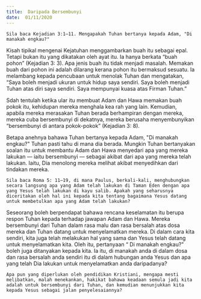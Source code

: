 ```yaml
---
title:  Daripada Bersembunyi
date:  01/11/2020
---
```


`Sila baca Kejadian 3:1–11. Mengapakah Tuhan bertanya kepada Adam, "Di manakah engkau?"`

Kisah tipikal mengenai Kejatuhan menggambarkan buah itu sebagai epal. Tetapi bukan itu yang dikatakan oleh ayat itu. Ia hanya berkata “buah pohon” (Kejadian 3: 3). Apa jenis buah itu tidak menjadi masalah. Memakan buah dari pohon ini adalah dilarang kerana pohon itu bermaksud sesuatu. Ia melambang kepada pencubaan untuk menolak Tuhan dan mengatakan, “Saya boleh menjadi ukuran untuk hidup saya sendiri. Saya boleh menjadi Tuhan atas diri saya sendiri. Saya mempunyai kuasa atas Firman Tuhan.”

Sdah tentulah ketika ular itu membuat Adam dan Hawa memakan buah pokok itu, kehidupan mereka menghala kea rah yang lain. Kemudian, apabila mereka merasakan Tuhan berada berhampiran dengan mereka, mereka cuba bersembunyi di dekatnya, mereka berusaha menyembunyikan “bersembunyi di antara pokok-pokok” (Kejadian 3: 8).

Betapa anehnya bahawa Tuhan bertanya kepada Adam, "Di manakah engkau?" Tuhan pasti tahu di mana dia berada. Mungkin Tuhan bertanyakan soalan itu untuk membantu Adam dan Hawa menyedari apa yang mereka lakukan — iaitu bersembunyi — sebagai akibat dari apa yang mereka telah lakukan. Iaitu, Dia menolong mereka melihat akibat menyedihkan dari tindakan mereka.

`Sila baca Roma 5: 11–19, di mana Paulus, berkali-kali, menghubungkan secara langsung apa yang Adam telah lakukan di Taman Eden dengan apa yang Yesus telah lakukan di kayu salib. Apakah yang seharusnya diceritakan oleh hal ini kepada kita tentang bagaimana Yesus datang untuk membetulkan apa yang Adam telah lakukan?`

Seseorang boleh berpendapat bahawa rencana keselamatan itu berupa respon Tuhan kepada terhadap jawapan Adam dan Hawa. Mereka bersembunyi dari Tuhan dalam rasa malu dan rasa bersalah atas dosa mereka dan Tuhan datang untuk menyelamatkan mereka. Di dalam cara kita sendiri, kita juga telah melakukan hal yang sama dan Yesus telah datang untuk menyelamatkan kita. Oleh itu, pertanyaan “ Di manakah engkau?" boleh juga ditanyakan kepada kita. Ia itu, di manakah anda di dalam dosa dan rasa bersalah anda sendiri itu di dalam hubungan anda Yesus dan apa yang telah Dia lakukan untuk menyelamatkan anda daripadanya?

`Apa pun yang diperlukan oleh pendidikan Kristiani, mengapa mesti melibatkan, malah menekankan, hakikat bahawa keadaan semula jadi kita adalah untuk bersembunyi dari Tuhan, dan kemudian menunjukkan kita kepada Yesus sebagai jalan penyelesaiannya?`